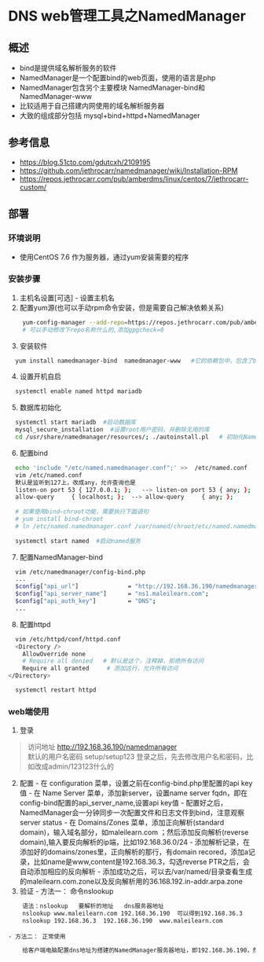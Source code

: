 # DNS web管理工具之NamedManager

## 概述
  - bind是提供域名解析服务的软件
  - NamedManager是一个配置bind的web页面，使用的语言是php
  - NamedManager包含另个主要模块 NamedManager-bind和 NamedManager-www
  - 比较适用于自己搭建内网使用的域名解析服务器
  - 大致的组成部分包括 mysql+bind+httpd+NamedManager
  
## 参考信息

- https://blog.51cto.com/gdutcxh/2109195
- https://github.com/jethrocarr/namedmanager/wiki/Installation-RPM
- https://repos.jethrocarr.com/pub/amberdms/linux/centos/7/jethrocarr-custom/

## 部署

### 环境说明
  - 使用CentOS 7.6 作为服务器，通过yum安装需要的程序
  
### 安装步骤
  1. 主机名设置[可选]
    - 设置主机名
  2. 配置yum源(也可以手动rpm命令安装，但是需要自己解决依赖关系)

``` bash
    yum-config-manager --add-repo=https://repos.jethrocarr.com/pub/amberdms/linux/centos/7/jethrocarr-custom/x86_64/
    # 可以手动修改下repo名称什么的,添加gpgcheck=0
```

  3. 安装软件
``` bash
  yum install namedmanager-bind  namedmanager-www   #它的依赖包中，包含了bind、php、httpd等，比较省事
```

  4. 设置开机自启
``` bash
  systemctl enable named httpd mariadb
```
  
  5. 数据库初始化
``` bash
  systemctl start mariadb  #启动数据库
  mysql_secure_installation  #设置root用户密码，并删除无用的库
  cd /usr/share/namedmanager/resources/; ./autoinstall.pl   # 初始化NamedManager数据库，注意输入root用户密码；这个初始化文件，会新建数据库以及用户，并且会自动修改NamedManager的配置文件
```

  6. 配置bind
``` bash
  echo 'include "/etc/named.namedmanager.conf";' >>  /etc/named.conf
  vim /etc/named.conf 
  默认是监听到127上，改成any，允许查询也是
  listen-on port 53 { 127.0.0.1; };   --> listen-on port 53 { any; };
  allow-query     { localhost; };  --> allow-query     { any; };
  
  # 如果使用bind-chroot功能，需要执行下面语句
  # yum install bind-chroot 
  # ln /etc/named.namedmanager.conf /var/named/chroot/etc/named.namedmanager.conf  #创建硬链接，因为chroot之后，根发生了改变
  
  systemctl start named  #启动named服务
```

  7. 配置NamedManager-bind
``` bash
  vim /etc/namedmanager/config-bind.php
  ...
  $config["api_url"]              = "http://192.168.36.190/namedmanager";   #访问地址              
  $config["api_server_name"]      = "ns1.maleilearn.com";                       #设置为 为这台dns服务器分配的域名---在页面上设置的时候，需要跟这个保持一致     
  $config["api_auth_key"]         = "DNS";                                  #key，随便填---在页面上设置的时候，需要跟这个保持一致   
  ...
``` 

  8. 配置httpd
``` bash
  vim /etc/httpd/conf/httpd.conf 
  <Directory />
    AllowOverride none
    # Require all denied   # 默认是这个，注释掉，拒绝所有访问
    Require all granted     # 添加这行，允许所有访问
</Directory>

  systemctl restart httpd
```

### web端使用 

  1. 登录
  > 访问地址 http://192.168.36.190/namedmanager  
  > 默认的用户名密码  setup/setup123
  > 登录之后，先去修改用户名和密码，比如改成admin/123123什么的
  
  2. 配置 
    - 在 configuration 菜单，设置之前在config-bind.php里配置的api key值
    - 在 Name Server 菜单，添加新server，设置name server fqdn，即在config-bind配置的api_server_name,设置api key值
    - 配置好之后，NamedManager会一分钟同步一次配置文件和日志文件到bind，注意观察server status
    - 在 Domains/Zones 菜单，添加正向解析(standard domain)，输入域名部分，如maleilearn.com ；然后添加反向解析(reverse domain),输入要反向解析的ip端，比如192.168.36.0/24
    - 添加解析记录，在添加好的domains/zones里，正向解析的那行，有domain recored，添加a记录，比如name是www,content是192.168.36.3，勾选reverse PTR之后，会自动添加相应的反向解析
    - 添加成功之后，可以去/var/named/目录查看生成的maleilearn.com.zone以及反向解析用的36.168.192.in-addr.arpa.zone 
  3. 验证
    - 方法一： 命令nslookup
``` bash
    语法：nslookup   要解析的地址   dns服务器地址
    nslookup www.maleilearn.com 192.168.36.190  可以得到192.168.36.3
    nslookup 192.168.36.3  192.168.36.190  www.maleilearn.com
```
    - 方法二： 正常使用
``` bash    
    给客户端电脑配置dns地址为搭建的NamedManager服务器地址，即192.168.36.190，然后通过浏览器访问配置的那些域名
```


    

  
  
